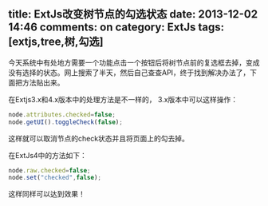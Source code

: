 title: ExtJs改变树节点的勾选状态
date: 2013-12-02 14:46
comments: on
category: ExtJs
tags: [extjs,tree,树,勾选]
---


今天系统中有处地方需要一个功能点击一个按钮后将树节点前的复选框去掉，变成没有选择的状态。网上搜索了半天，然后自己查查API，终于找到解决办法了，下面把方法贴出来。
<!-- more -->
在Extjs3.x和4.x版本中的处理方法是不一样的， 3.x版本中可以这样操作：

```js
node.attributes.checked=false;
node.getUI().toggleCheck(false);
```

这样就可以取消节点的check状态并且将页面上的勾去掉。

在ExtJs4中的方法如下：

```js
node.raw.checked=false;
node.set("checked",false);
```

这样同样可以达到效果！
